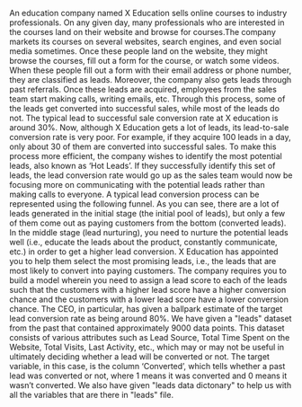 An education company named X Education sells online courses to industry professionals. On any given day, many professionals who are interested in the courses land on their website and browse for courses.The company markets its courses on several websites, search engines, and even social media sometimes. Once these people land on the website, they might browse the courses, fill out a form for the course, or watch some videos. When these people fill out a form with their email address or phone number, they are classified as leads. Moreover, the company also gets leads through past referrals. Once these leads are acquired, employees from the sales team start making calls, writing emails, etc. Through this process, some of the leads get converted into successful sales, while most of the leads do not. The typical lead to successful sale conversion rate at X education is around 30%.
Now, although X Education gets a lot of leads, its lead-to-sale conversion rate is very poor. For example, if they acquire 100 leads in a day, only about 30 of them are converted into successful sales. To make this process more efficient, the company wishes to identify the most potential leads, also known as ‘Hot Leads’. If they successfully identify this set of leads, the lead conversion rate would go up as the sales team would now be focusing more on communicating with the potential leads rather than making calls to everyone. A typical lead conversion process can be represented using the following funnel.
As you can see, there are a lot of leads generated in the initial stage (the initial pool of leads), but only a few of them come out as paying customers from the bottom (converted leads). In the middle stage (lead nurturing), you need to nurture the potential leads well (i.e., educate the leads about the product, constantly communicate, etc.) in order to get a higher lead conversion.
X Education has appointed you to help them select the most promising leads, i.e., the leads that are most likely to convert into paying customers. The company requires you to build a model wherein you need to assign a lead score to each of the leads such that the customers with a higher lead score have a higher conversion chance and the customers with a lower lead score have a lower conversion chance. The CEO, in particular, has given a ballpark estimate of the target lead conversion rate as being around 80%.
We have given a "leads" dataset from the past that contained approximately 9000 data points. This dataset consists of various attributes such as Lead Source, Total Time Spent on the Website, Total Visits, Last Activity, etc., which may or may not be useful in ultimately deciding whether a lead will be converted or not. The target variable, in this case, is the column ‘Converted’, which tells whether a past lead was converted or not, where 1 means it was converted and 0 means it wasn’t converted. We also have given "leads data dictonary" to help us with all the variables that are there in "leads" file.
